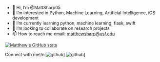 - 👋 Hi, I’m @MattSharp05
- 👀 I’m interested in Python, Machine Learning, Artificial Intelligence, iOS development
- 🌱 I’m currently learning python, machine learning, flask, swift
- 💞️ I’m looking to collaborate on research projects
- 📫 How to reach me email: matthewsharp@usf.edu


[![Matthew's GitHub stats](https://github-readme-stats.vercel.app/api?username=MattSharp05)](https://github.com/MattSharp05/github-readme-stats)


Connect with me!/n
![github](https://img.shields.io/badge/GitHub-000000?style=for-the-badge&logo=GitHub&logoColor=white)]
![github](https://img.shields.io/badge/Instagram-000000?style=for-the-badge&logo=Instagram&logoColor=pink)]

